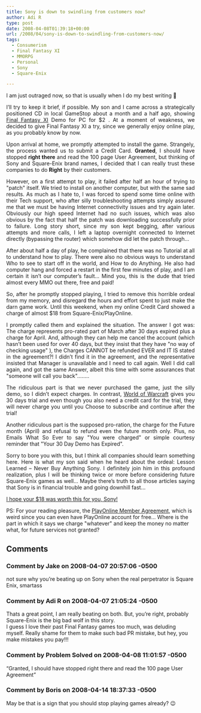```yaml
---
title: Sony is down to swindling from customers now?
author: Adi R
type: post
date: 2008-04-08T01:39:18+00:00
url: /2008/04/sony-is-down-to-swindling-from-customers-now/
tags:
  - Consumerism
  - Final Fantasy XI
  - MMORPG
  - Personal
  - Sony
  - Square-Enix

---
```

I am just outraged now, so that is usually when I do my best writing 🙂

<p align="justify">
  I&#8217;ll try to keep it brief, if possible. My son and I came across a strategically positioned CD in local GameStop about a month and a half ago, showing <a href="http://www.playonline.com/ff11us/index.shtml" target="_blank">Final Fantasy XI</a> Demo for PC for $2 . At a moment of weakness, we decided to give Final Fantasy XI a try, since we generally enjoy online play, as you probably know by now.
</p>

<p align="justify">
  Upon arrival at home, we promptly attempted to install the game. Strangely, the process wanted us to submit a Credit Card. <strong>Granted</strong>, I should have stopped <strong>right there</strong> and read the 100 page User Agreement, but thinking of Sony and Square-Enix brand names, I decided that I can really trust these companies to do <strong>Right</strong> by their customers.
</p>

<p align="justify">
  However, on a first attempt to play, it failed after half an hour of trying to "patch" itself. We tried to install on another computer, but with the same sad results. As much as I hate to, I was forced to spend some time online with their Tech support, who after silly troubleshooting attempts simply assured me that we must be having Internet connectivity issues and try again later. Obviously our high speed Internet had no such issues, which was also obvious by the fact that half the patch was downloading successfully prior to failure. Long story short, since my son kept begging, after various attempts and more calls, I left a laptop overnight connected to Internet directly (bypassing the router) which somehow did let the patch through&#8230;
</p>

<p align="justify">
  After about half a day of play, he complained that there was no Tutorial at all to understand how to play. There were also no obvious ways to understand Who to see to start off in the world, and How to do Anything. He also had computer hang and forced a restart in the first few minutes of play, and I am certain it isn&#8217;t our computer&#8217;s fault&#8230; Mind you, this is the dude that tried almost every MMO out there, free and paid!
</p>

<p align="justify">
  So, after he promptly stopped playing, I tried to remove this horrible ordeal from my memory, and disregard the hours and effort spent to just make the darn game work. Until this weekend, when my online Credit Card showed a charge of almost $18 from Square-Enix/PlayOnline.
</p>

<p align="justify">
  I promptly called them and explained the situation. The answer I got was: The charge represents pro-rated part of March after 30 days expired plus a charge for April. And, although they can help me cancel the account (which hasn&#8217;t been used for over 40 days, but they insist that they have "no way of checking usage" ), the Charges CANNOT be refunded EVER and IT IS stated in the agreement?! I didn&#8217;t find it in the agreement, and the representative insisted that Manager is unavailable and I need to call again. Well I did call again, and got the same Answer, albeit this time with some assurances that "someone will call you back"&#8230;&#8230;..
</p>

<p align="justify">
  The ridiculous part is that we never purchased the game, just the silly demo, so I didn&#8217;t expect charges. In contrast, <a href="http://www.worldofwarcraft.com/index.xml" target="_blank">World of Warcraft</a> gives you 30 days trial and even though you also need a credit card for the trial, they will never charge you until you Choose to subscribe and continue after the trial!
</p>

<p align="justify">
  Another ridiculous part is the supposed pro-ration, the charge for the Future month (April) and refusal to refund even the future month only. Plus, no Emails What So Ever to say "You were charged" or simple courtesy reminder that "Your 30 Day Demo has Expired".
</p>

<p align="justify">
  Sorry to bore you with this, but I think all companies should learn something here. Here is what my son said when he heard about the ordeal: Lesson Learned &#8211; Never Buy Anything Sony. I definitely join him in this profound realization, plus I will be thinking twice or more before considering future Square-Enix games as well&#8230; Maybe there&#8217;s truth to all those articles saying that Sony is in financial trouble and going downhill fast&#8230;
</p>

<p align="justify">
  <u>I hope your $18 was worth this for you, Sony!</u>
</p></p> 

PS: For your reading pleasure, the <a href="https://secure.playonline.com/supportus/rule_polmember.html" target="_blank">PlayOnline Member Agreement</a>, which is weird since you can even have PlayOnline account for free&#8230; Where is the part in which it says we charge "whatever" and keep the money no matter what, for future services not granted?

## Comments

### Comment by Jake on 2008-04-07 20:57:06 -0500
not sure why you&#8217;re beating up on Sony when the real perpetrator is Square Enix, smartass

### Comment by Adi R on 2008-04-07 21:05:24 -0500
Thats a great point, I am really beating on both. But, you&#8217;re right, probably Square-Enix is the big bad wolf in this story.  
I guess I love their past Final Fantasy games too much, was deluding myself. Really shame for them to make such bad PR mistake, but hey, you make mistakes you pay!!!

### Comment by Problem Solved on 2008-04-08 11:01:57 -0500
&#8220;Granted, I should have stopped right there and read the 100 page User Agreement&#8221;

### Comment by Boris on 2008-04-14 18:37:33 -0500
May be that is a sign that you should stop playing games already? 😉